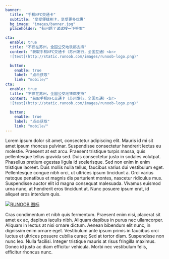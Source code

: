 ```yaml
---
banner:
  title: "手机NFC交通卡"
  subtitle: "享受便捷刷卡，享受更多优惠"
  bg_image: "images/banner.jpg"
  placeholder: "有问题？试试搜一下答案"

cta:
  enable: true
  title: "不仅在苏州，全国公交地铁都支持"
  content: "获取手机NFC交通卡（苏州发行，全国互通）<br>
  ![test](http://static.runoob.com/images/runoob-logo.png)"

  button:
    enable: true
    label: "点击获取"
    link: "mobile/"
cta:
  enable: true
  title: "不仅在苏州，全国公交地铁都支持"
  content: "获取手机NFC交通卡（苏州发行，全国互通）<br>
  ![test](http://static.runoob.com/images/runoob-logo.png)"

  button:
    enable: true
    label: "点击获取"
    link: "mobile/"
---
```


Lorem ipsum dolor sit amet, consectetur adipiscing elit. Mauris id mi sit amet ipsum rhoncus pulvinar. Suspendisse consectetur hendrerit lectus eu molestie. Praesent at est arcu. Praesent tristique turpis massa, quis pellentesque tellus gravida sed. Duis consectetur justo in sodales volutpat. Phasellus pretium egestas ligula id scelerisque. Sed non enim in enim tristique laoreet. Duis mollis nulla tellus, faucibus varius dui vestibulum eget. Pellentesque congue nibh orci, ut ultrices ipsum tincidunt a. Orci varius natoque penatibus et magnis dis parturient montes, nascetur ridiculus mus. Suspendisse auctor elit id magna consequat malesuada. Vivamus euismod urna nunc, at hendrerit eros tincidunt at. Nunc posuere ipsum erat, id aliquet eros interdum quis.

[![RUNOOB 图标](http://static.runoob.com/images/runoob-logo.png)](https://www.szcic.com/)

Cras condimentum et nibh quis fermentum. Praesent enim nisi, placerat sit amet ex ac, dapibus iaculis nibh. Aliquam dapibus in purus nec ullamcorper. Aliquam in lectus at nisi ornare dictum. Aenean bibendum elit nunc, in dignissim enim ornare eget. Vestibulum ante ipsum primis in faucibus orci luctus et ultrices posuere cubilia curae; Sed at tortor diam. Suspendisse non nunc leo. Nulla facilisi. Integer tristique mauris at risus fringilla maximus. Donec id justo ac diam efficitur vehicula. Morbi nec vestibulum felis, efficitur rhoncus nunc.

